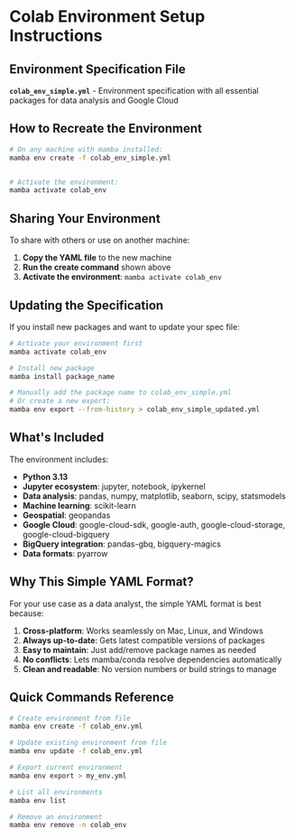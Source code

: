 # Colab Environment Setup Instructions

## Environment Specification File

**`colab_env_simple.yml`** - Environment specification with all essential packages for data analysis and Google Cloud

## How to Recreate the Environment

```bash
# On any machine with mamba installed:
mamba env create -f colab_env_simple.yml


# Activate the environment:
mamba activate colab_env
```

## Sharing Your Environment

To share with others or use on another machine:

1. **Copy the YAML file** to the new machine
2. **Run the create command** shown above
3. **Activate the environment**: `mamba activate colab_env`

## Updating the Specification

If you install new packages and want to update your spec file:

```bash
# Activate your environment first
mamba activate colab_env

# Install new package
mamba install package_name

# Manually add the package name to colab_env_simple.yml
# Or create a new export:
mamba env export --from-history > colab_env_simple_updated.yml
```

## What's Included

The environment includes:
- **Python 3.13**
- **Jupyter ecosystem**: jupyter, notebook, ipykernel
- **Data analysis**: pandas, numpy, matplotlib, seaborn, scipy, statsmodels
- **Machine learning**: scikit-learn
- **Geospatial**: geopandas
- **Google Cloud**: google-cloud-sdk, google-auth, google-cloud-storage, google-cloud-bigquery
- **BigQuery integration**: pandas-gbq, bigquery-magics
- **Data formats**: pyarrow

## Why This Simple YAML Format?

For your use case as a data analyst, the simple YAML format is best because:

1. **Cross-platform**: Works seamlessly on Mac, Linux, and Windows
2. **Always up-to-date**: Gets latest compatible versions of packages
3. **Easy to maintain**: Just add/remove package names as needed
4. **No conflicts**: Lets mamba/conda resolve dependencies automatically
5. **Clean and readable**: No version numbers or build strings to manage

## Quick Commands Reference

```bash
# Create environment from file
mamba env create -f colab_env.yml

# Update existing environment from file
mamba env update -f colab_env.yml

# Export current environment
mamba env export > my_env.yml

# List all environments
mamba env list

# Remove an environment
mamba env remove -n colab_env
```